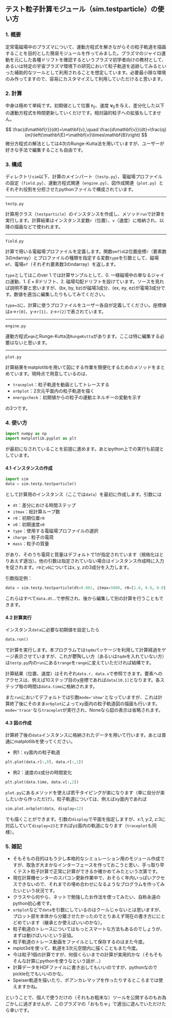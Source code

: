 ## テスト粒子計算モジュール（sim.testparticle）の使い方

### 1. 概要
定常電磁場中のプラズマについて、運動方程式を解きながらその粒子軌道を描画することを目的とした簡易モジュールを作ってみました。プラズマのジャイロ運動を元にした各種ドリフトを確認するというプラズマ初学者向けの教材として、あるいは特定の宇宙プラズマ環境下の研究において粒子軌道を追跡してみるといった補助的なツールとして利用されることを想定しています。必要最小限な環境のみ作ってますので、容易にカスタマイズして利用していただけると思います。


### 2. 計算
中身は極めて単純です。初期値として位置 $\mathbf{r}_0$、速度 $\mathbf{v}_0$を与え、差分化した以下の運動方程式を時間更新していくだけです。相対論的粒子への拡張もしてません。

$$ \frac{d\mathbf{r}}{dt}=\mathbf{v},\quad \frac{d\mathbf{v}}{dt}=\frac{q}{m}\left(\mathbf{E}+\mathbf{v}\times\mathbf{B}\right) $$
微分方程式の解法としては4次のRunge-Kutta法を用いていますが、ユーザーが好きな手法で編集することも自由です。


### 3. 構成
ディレクトリ`sim`以下、計算のメインパート（`testp.py`）、電磁場プロファイルの設定（`field.py`）、運動方程式関連（`engine.py`）、図作成関連（`plot.py`）とそれぞれ役割を分担させたpythonファイルで構成されています。

***
`testp.py`

計算用クラス（`testparticle`）のインスタンスを作成し、メソッド`run`で計算を実行します。計算結果はインスタンス変数`r`（位置）、`v`（速度）に格納され、以降の描画などで使われます。

***
`field.py`

計算で用いる電磁場プロファイルを定義します。関数`emfld`は位置座標`r`（要素数3のndarray）とプロファイルの種類を指定する変数`type`を引数として、磁場`mf`、電場`ef`（それぞれ要素数3のndarray）を返します。

`type`としてはこのver 1.では計算サンプルとして、0. 一様磁場中の単なるジャイロ運動、1. $E\times B$ドリフト、2. 磁場勾配ドリフトを設けています。ソースを見れば説明不要と思いますが、(bx, by, bz)が磁場3成分、(ex, ey, ez)が電場3成分です。数値を適当に編集したりもしてみてください。

`type=3`に、計算に使うプロファイルをユーザー各自が定義してください。座標値はx→`r[0]`、y→`r[1]`、z→`r[2]`で表されています。

***
`engine.py`

運動方程式`eqm`とRunge-Kutta法`RungeKutta`があります。ここは特に編集する必要はないと思います。

***
`plot.py`

計算結果をmatplotlibを用いて図にする作業を簡便化するためのメソッドをまとめています。現時点で用意しているのは、

* `traceplot`：粒子軌道を動画としてトレースする
* `orbplot`：2次元平面内の粒子軌道を描く
* `energycheck`：初期値からの粒子の運動エネルギーの変動を示す

の3つです。



### 4. 使い方
```python
import numpy as np
import matplotlib.pyplot as plt
```
が最初になされていることを前提に進めます。あとipython上での実行も前提としています。

#### 4.1 インスタンスの作成
```python
import sim
data = sim.testp.testparticle()
```

として計算用のインスタンス（ここでは`data`）を最初に作成します。引数には

* `dt`：差分における時間ステップ
* `itmax`：総計算ループ数
* `r0`：初期位置`r0`
* `v0`：初期速度`v0`
* `type`：使用する電磁場プロファイルの選択
* `charge`：粒子の電荷
* `mass`：粒子の質量

があり、そのうち電荷と質量はデフォルトで1が指定されています（規格化はとりあえず適当）。他の引数は指定されていない場合はインスタンス作成時に入力を促されます。`r0`と`v0`についてはx, y, zの3成分を入力します。

引数指定例：

```python
data = sim.testp.testparticle(dt=0.001, itmax=5000, r0=[1.0, 0.0, 0.0], v0=[0.0, 1.0, 0.0], type=1)
```

これらはすべて`data.dt`...で参照され、後から編集して別の計算を行うこともできます。

#### 4.2 計算実行
インスタンス`data`に必要な初期値を設定したら

```python
data.run()
```
で計算を実行します。本プログラムでは`tqdm`パッケージを利用して計算経過をゲージ表示させていますが、これが鬱陶しい方（あるいは`tqdm`を入れていない方）は`testp.py`内の`run`にある`trange`を`range`に変えていただければ結構です。

計算結果（位置、速度）はそれぞれ`data.r, data.v`で参照できます。要素へのアクセスは、例えば10ステップ目のy座標であれば`data[10,1]`となります。各ステップ毎の時間は`data.time`に格納されます。

また`run`においてデフォルトでは引数`mode='show'`となっていますが、これは計算終了後にそのまま`orbplot`によってxy面内の粒子軌道図の描画も行います。`mode='trace'`なら`traceplot`が実行され、Noneなら図の表示は省略されます。

#### 4.3 図の作成
計算終了後の`data`インスタンスに格納されたデータを用いて行います。あとは普通にmatplotlibを使ってください。

* 例1：xy面内の粒子軌道

```python
plt.plot(data.r[:,0], data.r[:,1])
```
* 例2：速度のz成分の時間変化

```python
plt.plot(data.time, data.v[:,2])
```

`plot.py`にあるメソッドを使えば若干タイピングが楽になります（単に自分が楽したいから作っただけ）。粒子軌道については、例えばxy面内であれば

```python
sim.plot.orbplot(data, display=12)
```
でも描くことができます。引数の`display`で平面を指定しますが、x:1, y:2, z:3に対応していて`display=23`とすればyz面内の軌道になります（`traceplot`も同様）。

### 5. 雑記
* そもそもの目的はもう少し本格的なシミュレーション用のモジュール作成ですが、取急ぎ大まかなインターフェースを作っておこうと思い、手っ取り早くテスト粒子計算で正常に計算ができるか確かめてみたという次第です。
* 現在計算機センターのスパコン更新作業中で、おそらく年内いっぱいアクセスできないので、それまでの埋め合わせになるようなプログラムを作ってみたいという状況です。
* クラスやら何やら、ネットで勉強したお作法を使ってみたい、自称永遠のpython初心者です。
* `orbplot`などで`data`を引数にしているのはクールじゃないとは思いますが、プロット部を本体から分離させたかったのでとりあえず現在の書き方ににとどめています（継承とか使えばいいのかな）。
* 粒子軌道のトレースについてはもっとスマートな方法もあるのでしょうが、まずは動けばいいという妥協。
* 粒子軌道のトレース動画をファイルとして保存するのはまた今度。
* mplot3dを使って、軌道を3次元空間内に描くこともまた今度。
* 今は粒子1個の計算ですが、何個くらいまでの計算が実用的かな（そもそもそんな計算にpythonを使うなという話が…）
* 計算データをHDFファイルに書き出してもいいのですが、pythonなのでpickle化でもいいのかな。
* Speiser軌道を描いたり、ポアンカレマップを作ったりするところまでは使えますかね。

ということで、個人で使うだけの（それもお粗末な）ツールを公開するのもお為ごかしに過ぎませんが、このプラズマの「おもちゃ」で適当に遊んでいただけたら幸いです。